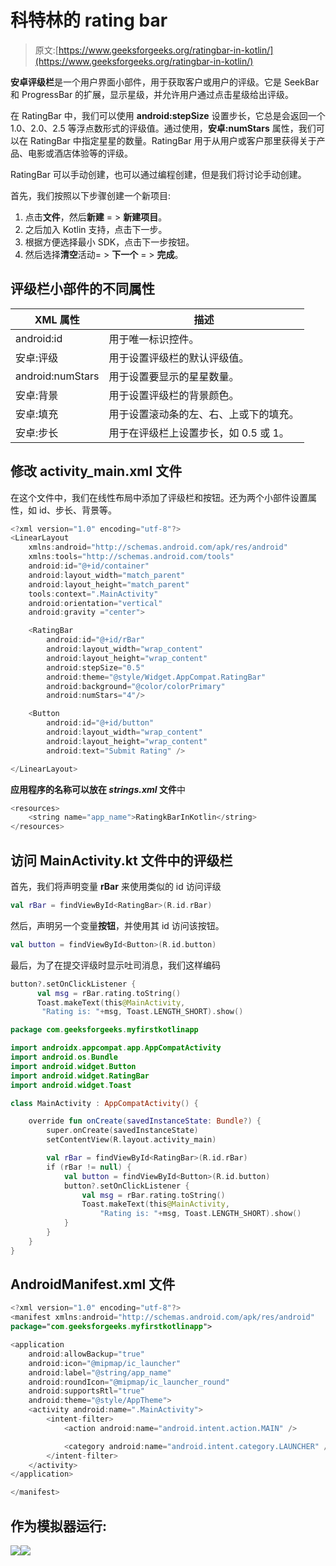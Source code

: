 # 科特林的 rating bar

> 原文:[https://www.geeksforgeeks.org/ratingbar-in-kotlin/](https://www.geeksforgeeks.org/ratingbar-in-kotlin/)

**安卓评级栏**是一个用户界面小部件，用于获取客户或用户的评级。它是 SeekBar 和 ProgressBar 的扩展，显示星级，并允许用户通过点击星级给出评级。

在 RatingBar 中，我们可以使用 **android:stepSize** 设置步长，它总是会返回一个 1.0、2.0、2.5 等浮点数形式的评级值。通过使用，**安卓:numStars** 属性，我们可以在 RatingBar 中指定星星的数量。RatingBar 用于从用户或客户那里获得关于产品、电影或酒店体验等的评级。

RatingBar 可以手动创建，也可以通过编程创建，但是我们将讨论手动创建。

首先，我们按照以下步骤创建一个新项目:

1.  点击**文件**，然后**新建** = > **新建项目**。
2.  之后加入 Kotlin 支持，点击下一步。
3.  根据方便选择最小 SDK，点击下一步按钮。
4.  然后选择**清空**活动= > **下一个** = > **完成**。

## 评级栏小部件的不同属性

| XML 属性 | 描述 |
| --- | --- |
| android:id | 用于唯一标识控件。 |
| 安卓:评级 | 用于设置评级栏的默认评级值。 |
| android:numStars | 用于设置要显示的星星数量。 |
| 安卓:背景 | 用于设置评级栏的背景颜色。 |
| 安卓:填充 | 用于设置滚动条的左、右、上或下的填充。 |
| 安卓:步长 | 用于在评级栏上设置步长，如 0.5 或 1。 |

## 修改 activity_main.xml 文件

在这个文件中，我们在线性布局中添加了评级栏和按钮。还为两个小部件设置属性，如 id、步长、背景等。

```kt
<?xml version="1.0" encoding="utf-8"?>
<LinearLayout
    xmlns:android="http://schemas.android.com/apk/res/android"
    xmlns:tools="http://schemas.android.com/tools"
    android:id="@+id/container"
    android:layout_width="match_parent"
    android:layout_height="match_parent"
    tools:context=".MainActivity"
    android:orientation="vertical"
    android:gravity ="center">

    <RatingBar
        android:id="@+id/rBar"
        android:layout_width="wrap_content"
        android:layout_height="wrap_content"
        android:stepSize="0.5"
        android:theme="@style/Widget.AppCompat.RatingBar"
        android:background="@color/colorPrimary"
        android:numStars="4"/>

    <Button
        android:id="@+id/button"
        android:layout_width="wrap_content"
        android:layout_height="wrap_content"
        android:text="Submit Rating" />

</LinearLayout>
```

**应用程序的名称可以放在 *strings.xml* 文件**中

```kt
<resources>
    <string name="app_name">RatingkBarInKotlin</string>
</resources>
```

## 访问 MainActivity.kt 文件中的评级栏

首先，我们将声明变量 **rBar** 来使用类似的 id 访问评级

```kt
val rBar = findViewById<RatingBar>(R.id.rBar)
```

然后，声明另一个变量**按钮**，并使用其 id 访问该按钮。

```kt
val button = findViewById<Button>(R.id.button)
```

最后，为了在提交评级时显示吐司消息，我们这样编码

```kt
button?.setOnClickListener {
      val msg = rBar.rating.toString()
      Toast.makeText(this@MainActivity,
       "Rating is: "+msg, Toast.LENGTH_SHORT).show()

```

```kt
package com.geeksforgeeks.myfirstkotlinapp

import androidx.appcompat.app.AppCompatActivity
import android.os.Bundle
import android.widget.Button
import android.widget.RatingBar
import android.widget.Toast

class MainActivity : AppCompatActivity() {

    override fun onCreate(savedInstanceState: Bundle?) {
        super.onCreate(savedInstanceState)
        setContentView(R.layout.activity_main)

        val rBar = findViewById<RatingBar>(R.id.rBar)
        if (rBar != null) {
            val button = findViewById<Button>(R.id.button)
            button?.setOnClickListener {
                val msg = rBar.rating.toString()
                Toast.makeText(this@MainActivity,
                    "Rating is: "+msg, Toast.LENGTH_SHORT).show()
            }
        }
    }
}
```

## AndroidManifest.xml 文件

```kt
<?xml version="1.0" encoding="utf-8"?>
<manifest xmlns:android="http://schemas.android.com/apk/res/android"
package="com.geeksforgeeks.myfirstkotlinapp">

<application
    android:allowBackup="true"
    android:icon="@mipmap/ic_launcher"
    android:label="@string/app_name"
    android:roundIcon="@mipmap/ic_launcher_round"
    android:supportsRtl="true"
    android:theme="@style/AppTheme">
    <activity android:name=".MainActivity">
        <intent-filter>
            <action android:name="android.intent.action.MAIN" />

            <category android:name="android.intent.category.LAUNCHER" />
        </intent-filter>
    </activity>
</application>

</manifest>
```

## 作为模拟器运行:

![](img/c2bc01b1db48457ab71bf85d63ac7d01.png)![](img/f7224556668d31594c0e7fbcf90503e6.png)